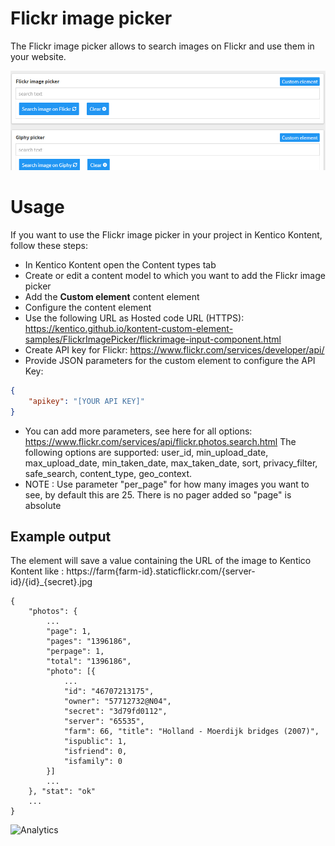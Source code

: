 # Flickr image picker
The Flickr image picker allows to search images on Flickr and use them in your website.

![Flickr image picker](FlickrImagePicker.gif)

# Usage

If you want to use the Flickr image picker in your project in Kentico Kontent, follow these steps:

* In Kentico Kontent open the Content types tab
* Create or edit a content model to which you want to add the Flickr image picker
* Add the **Custom element** content element
* Configure the content element
* Use the following URL as Hosted code URL (HTTPS): https://kentico.github.io/kontent-custom-element-samples/FlickrImagePicker/flickrimage-input-component.html
* Create API key for Flickr: https://www.flickr.com/services/developer/api/
* Provide JSON parameters for the custom element to configure the API Key:

```json
{
    "apikey": "[YOUR API KEY]"
}
```
* You can add more parameters, see here for all options: https://www.flickr.com/services/api/flickr.photos.search.html
The following options are supported: user_id, min_upload_date, max_upload_date, min_taken_date, max_taken_date, sort, privacy_filter, safe_search, content_type, geo_context.
* NOTE : Use parameter "per_page" for how many images you want to see, by default this are 25. There is no pager added so "page" is absolute

## Example output

The element will save a value containing the URL of the image to Kentico Kontent like : https://farm{farm-id}.staticflickr.com/{server-id}/{id}_{secret}.jpg

```
{
	"photos": {
		...
		"page": 1,
		"pages": "1396186",
		"perpage": 1,
		"total": "1396186",
		"photo": [{
			...
			"id": "46707213175",
			"owner": "57712732@N04",
			"secret": "3d79fd0112",
			"server": "65535",
			"farm": 66, "title": "Holland - Moerdijk bridges (2007)",
			"ispublic": 1,
			"isfriend": 0,
			"isfamily": 0
		}]
		...
	}, "stat": "ok"
	...
}
```

![Analytics](https://kentico-ga-beacon.azurewebsites.net/api/UA-69014260-4/Kentico/kontent-custom-element-samples/FlickrImagePicker?pixel)
